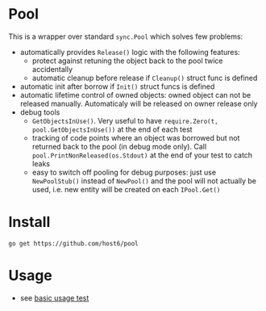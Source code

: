 # Pool
This is a wrapper over standard `sync.Pool` which solves few problems:
- automatically provides `Release()` logic with the following features:
  - protect against retuning the object back to the pool twice accidentally
  - automatic cleanup before release if `Cleanup()` struct func is defined
- automatic init after borrow if `Init()` struct funcs is defined
- automatic lifetime control of owned objects: owned object can not be released manually. Automaticaly will be released on owner release only
- debug tools
  - `GetObjectsInUse()`. Very useful to have ```require.Zero(t, pool.GetObjectsInUse())``` at the end of each test
  - tracking of code points where an object was borrowed but not returned back to the pool (in debug mode only). Call `pool.PrintNonReleased(os.Stdout)` at the end of your test to catch leaks
  - easy to switch off pooling for debug purposes: just use `NewPoolStub()` instead of `NewPool()` and the pool will not actually be used, i.e. new entity will be created on each `IPool.Get()`

# Install
`go get https://github.com/host6/pool`

# Usage
- see [basic usage test](https://github.com/host6/pool/blob/main/impl_test.go#L41)